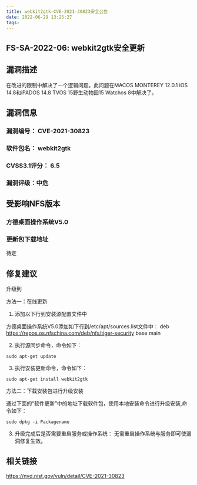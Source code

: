 ```yaml
---
title: webkit2gtk-CVE-2021-30823安全公告
date: 2022-06-29 13:25:27
tags:
---
```

## FS-SA-2022-06: webkit2gtk安全更新

## 漏洞描述

在改进的限制中解决了一个逻辑问题。此问题在MACOS MONTEREY 12.0.1 iOS 14.8和iPADOS 14.8 TVOS 15野生动物园15 Watchos 8中解决了。

## 漏洞信息

###    漏洞编号： CVE-2021-30823

###    软件包名： webkit2gtk

###    CVSS3.1评分： 6.5

###    漏洞评级：中危

## 受影响NFS版本

###    方德桌面操作系统V5.0

### 更新包下载地址

待定

## 修复建议

升级到 

方法一：在线更新

1. 添加以下行到安装源配置文件中

方德桌面操作系统V5.0添加如下行到/etc/apt/sources.list文件中：
deb https://repos.os.nfschina.com/deb/nfs/tiger-security base main

2. 执行源同步命令，命令如下：

```
sudo apt-get update
```

3. 执行安装更新命令，命令如下：

```
sudo apt-get install webkit2gtk
```

方法二：下载安装包进行升级安装

通过下面的“软件更新”中的地址下载软件包，使用本地安装命令进行升级安装,命令如下：

```
sudo dpkg -i Packagename
```

3. 升级完成后是否需要重启服务或操作系统：
   无需重启操作系统与服务即可使漏洞修复生效。

## 相关链接

https://nvd.nist.gov/vuln/detail/CVE-2021-30823
